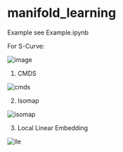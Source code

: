 # manifold_learning

Example see Example.ipynb 

For S-Curve:


![image](https://user-images.githubusercontent.com/59595277/145558420-4497b8d5-9c4e-4391-a540-7696c1f0382d.png)

1. CMDS

![cmds](https://user-images.githubusercontent.com/59595277/145558590-8a42f77a-7014-4fd5-9a4c-b03e17c2a55a.jpg)

2. Isomap


![isomap](https://user-images.githubusercontent.com/59595277/145558608-1a531782-5f33-480a-a95b-5ac2e17eba95.jpg)


3. Local Linear Embedding

![lle](https://user-images.githubusercontent.com/59595277/145558621-bcf73fbe-dd88-466f-9407-91602288ea19.jpg)
